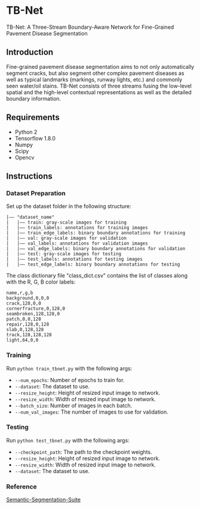 # TB-Net

TB-Net: A Three-Stream Boundary-Aware Network for Fine-Grained Pavement Disease Segmentation

## Introduction

Fine-grained pavement disease segmentation aims to not only automatically segment cracks, but also segment other complex pavement diseases as well as typical landmarks (markings, runway lights, etc.) and commonly seen water/oil stains. TB-Net consists of three streams fusing the low-level spatial and the high-level contextual representations as well as the detailed boundary information.

## Requirements

* Python 2
* Tensorflow 1.8.0
* Numpy
* Scipy
* Opencv

## Instructions

### Dataset Preparation

Set up the dataset folder in the following structure:
```
|—— "dataset_name"
|   |—— train: gray-scale images for training
|   |—— train_labels: annotations for training images
|   |—— train_edge_labels: binary boundary annotations for training
|   |—— val: gray-scale images for validation
|   |—— val_labels: annotations for validation images
|   |—— val_edge_labels: binary boundary annotations for validation
|   |—— test: gray-scale images for testing
|   |—— test_labels: annotations for testing images
|   |—— test_edge_labels: binary boundary annotations for testing
```

The class dictionary file "class_dict.csv" contains the list of classes along with the R, G, B color labels:
```
name,r,g,b
background,0,0,0
crack,128,0,0
cornerfracture,0,128,0
seambroken,128,128,0
patch,0,0,128
repair,128,0,128
slab,0,128,128
track,128,128,128
light,64,0,0
```

### Training

Run `python train_tbnet.py` with the following args:
* `--num_epochs`: Number of epochs to train for.
* `--dataset`: The dataset to use.
* `--resize_height`: Height of resized input image to network.
* `--resize_width`: Width of resized input image to network.
* `--batch_size`: Number of images in each batch.
* `--num_val_images`: The number of images to use for validation.

### Testing

Run `python test_tbnet.py` with the following args:
* `--checkpoint_path`: The path to the checkpoint weights.
* `--resize_height`: Height of resized input image to network.
* `--resize_width`: Width of resized input image to network.
* `--dataset`: The dataset to use.

### Reference
[Semantic-Segmentation-Suite](https://github.com/GeorgeSeif/Semantic-Segmentation-Suite/tree/master)

